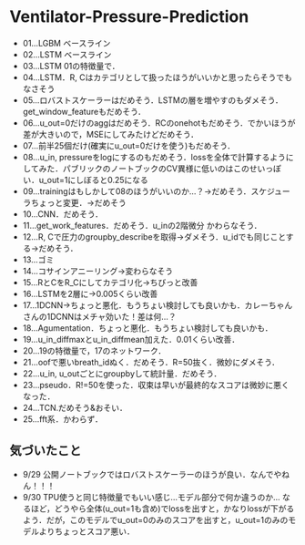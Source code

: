 # Ventilator-Pressure-Prediction

- 01…LGBM ベースライン
- 02…LSTM ベースライン
- 03…LSTM 01の特徴量で．
- 04…LSTM．R, Cはカテゴリとして扱ったほうがいいかと思ったらそうでもなさそう
- 05…ロバストスケーラーはだめそう．LSTMの層を増やすのもダメそう．get_window_featureもだめそう．
- 06…u_out=0だけのaggはだめそう．RCのonehotもだめそう．でかいほうが差が大きいので，MSEにしてみたけどだめそう．
- 07…前半25個だけ(確実にu_out=0だけを使う)もだめそう．
- 08…u_in, pressureをlogにするのもだめそう．lossを全体で計算するようにしてみた．パブリックのノートブックのCV異様に低いのはこのせいっぽい．u_out=1にしぼると0.25になる
- 09…trainingはもしかして08のほうがいいのか…？→だめそう．スケジューラちょっと変更．→だめそう
- 10…CNN．だめそう．
- 11…get_work_features．だめそう．u_inの2階微分 かわらなそう．
- 12…R, Cで圧力のgroupby_describeを取得→ダメそう．u_idでも同じことする→だめそう．
- 13…ゴミ
- 14…コサインアニーリング→変わらなそう
- 15…RとCをR_Cにしてカテゴリ化→ちびっと改善
- 16…LSTMを2層に→0.005くらい改善
- 17…1DCNN→ちょっと悪化．もうちょい検討しても良いかも．カレーちゃんさんの1DCNNはメチャ効いた！差は何…？
- 18…Agumentation．ちょっと悪化．もうちょい検討しても良いかも．
- 19…u_in_diffmaxとu_in_diffmean加えた．0.01くらい改善．
- 20…19の特徴量で，17のネットワーク．
- 21…oofで悪いbreath_idぬく．だめそう．R=50抜く．微妙にダメそう．
- 22…u_in, u_outごとにgroupbyして統計量．だめそう．
- 23…pseudo．R!=50を使った．収束は早いが最終的なスコアは微妙に悪くなった．
- 24…TCN.だめそう&おそい．
- 25…fft系．かわらず．



## 気づいたこと
- 9/29
公開ノートブックではロバストスケーラーのほうが良い．なんでやねん！！！
- 9/30
TPU使うと同じ特徴量でもいい感じ…モデル部分で何か違うのか…
なるほど，どうやら全体(u_out=1も含め)でlossを出すと，かなりlossが下がるよう．だが，このモデルでu_out=0のみのスコアを出すと，u_out=1のみのモデルよりちょっとスコア悪い．